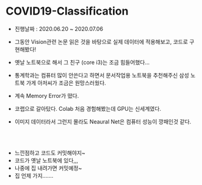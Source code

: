 # COVID19-Classification

- 진행날짜 : 2020.06.20 ~ 2020.07.06


- 그동안 Vision관련 논문 읽은 것을 바탕으로 실제 데이터에 적용해보고, 코드로 구현해봤다!
- 옛날 노트북으로 해서 그 친구 (core i3)는 조금 힘들어했다...
- 통계학과는 컴퓨터 많이 안쓴다고 하면서 문서작업용 노트북을 추천해주신 삼성 노트북 가게 아저씨가 조금은 원망스러웠다.
- 계속 Memory Error가 떴다.
- 코랩으로 갈아탔다. Colab 처음 경험해봤는데 GPU는 신세계였다.
- 이미지 데이터라서 그런지 몰라도 Neaural Net은 컴퓨터 성능이 깡패인것 같다.

</br>
</br>

- 느낀점하고 코드도 커밋해야지~
- 코드가 옛날 노트북에 있다,,,
- 나중에 집 내려가면 커밋예정~
- 집 언제 가지.......
